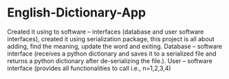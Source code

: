 # English-Dictionary-App
Created it using to software – interfaces (database and user software interfaces), created it using serialization package, this project is all about adding, find the meaning, update the word and exiting. Database – software interface (receives a python dictionary and saves it to a serialized file and returns a python dictionary after de-serializing the file.). User – software interface (provides all functionalities to call i.e., n=1,2,3,4)

